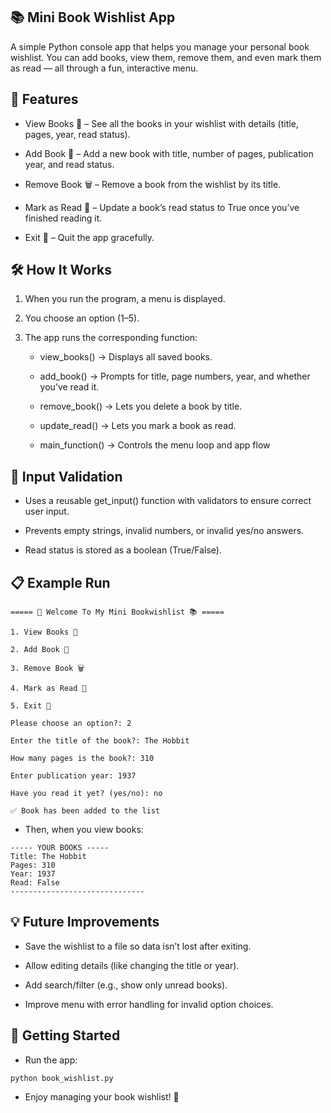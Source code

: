## 📚 Mini Book Wishlist App

A simple Python console app that helps you manage your personal book wishlist.
You can add books, view them, remove them, and even mark them as read — all through a fun, interactive menu.


## 🚀 Features

- View Books 📖 – See all the books in your wishlist with details (title, pages, year, read status).

- Add Book 📒 – Add a new book with title, number of pages, publication year, and read status.

- Remove Book 🗑️ – Remove a book from the wishlist by its title.

- Mark as Read 🥸 – Update a book’s read status to True once you’ve finished reading it.

- Exit 🚫 – Quit the app gracefully.


## 🛠️ How It Works

1. When you run the program, a menu is displayed.

2. You choose an option (1–5).

3. The app runs the corresponding function:

    - view_books() → Displays all saved books.

    - add_book() → Prompts for title, page numbers, year, and whether you’ve read it.

    - remove_book() → Lets you delete a book by title.

    - update_read() → Lets you mark a book as read.

    - main_function() → Controls the menu loop and app flow


## 🧰 Input Validation

- Uses a reusable get_input() function with validators to ensure correct user input.

- Prevents empty strings, invalid numbers, or invalid yes/no answers.

- Read status is stored as a boolean (True/False).


## 📋 Example Run

```
===== 🍄 Welcome To My Mini Bookwishlist 📚 =====

1. View Books 📖

2. Add Book 📒

3. Remove Book 🗑️

4. Mark as Read 🥸

5. Exit 🚫

Please choose an option?: 2

Enter the title of the book?: The Hobbit

How many pages is the book?: 310

Enter publication year: 1937

Have you read it yet? (yes/no): no

✅ Book has been added to the list

```

- Then, when you view books:

```
----- YOUR BOOKS -----
Title: The Hobbit
Pages: 310
Year: 1937
Read: False
------------------------------

```

## 💡 Future Improvements

- Save the wishlist to a file so data isn’t lost after exiting.

- Allow editing details (like changing the title or year).

- Add search/filter (e.g., show only unread books).

- Improve menu with error handling for invalid option choices.

## 🏁 Getting Started

- Run the app:

```
python book_wishlist.py

```

- Enjoy managing your book wishlist! 🍄